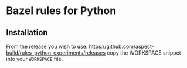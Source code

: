 # Bazel rules for Python

## Installation

From the release you wish to use:
<https://github.com/aspect-build/rules_python_experiments/releases>
copy the WORKSPACE snippet into your `WORKSPACE` file.
